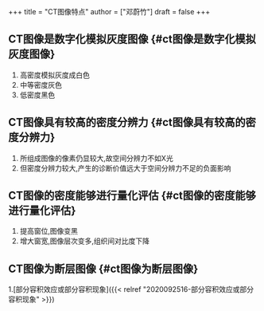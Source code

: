+++
title = "CT图像特点"
author = ["邓蔚竹"]
draft = false
+++

## CT图像是数字化模拟灰度图像 {#ct图像是数字化模拟灰度图像}

1.  高密度模拟灰度成白色
2.  中等密度灰色
3.  低密度黑色


## CT图像具有较高的密度分辨力 {#ct图像具有较高的密度分辨力}

1.  所组成图像的像素仍显较大,故空间分辨力不如X光
2.  但密度分辨力较大,产生的诊断价值远大于空间分辨力不足的负面影响


## CT图像的密度能够进行量化评估 {#ct图像的密度能够进行量化评估}

1.  提高窗位,图像变黑
2.  增大窗宽,图像层次变多,组织间对比度下降


## CT图像为断层图像 {#ct图像为断层图像}

1.[部分容积效应或部分容积现象]({{< relref "2020092516-部分容积效应或部分容积现象" >}})